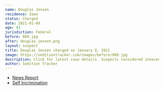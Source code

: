 ```yaml
---
name: Douglas Jensen
residence: Iowa
status: Charged
date: 2021-01-09
age: 41
jurisdiction: Federal
before: 009.jpg
after: douglas-jensen.png
layout: suspect
title: Douglas Jensen charged on January 9, 2021
image: https://seditiontracker.com/images/before/009.jpg
description: Click for latest case details. Suspects considered innocent until proven guilty.
author: Sedition Tracker
---
```


- [News Report](https://www.desmoinesregister.com/story/news/2021/01/09/fbi-arrests-des-moines-man-who-us-capitol-riot-booked-into-polk-county-jail-washington-dc/6607953002/)
- [Self Incrimination](https://heavy.com/news/doug-jensen/)
